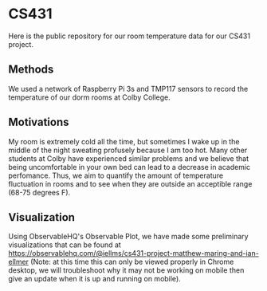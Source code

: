 # CS431
Here is the public repository for our room temperature data for our CS431 project.


## Methods
We used a network of Raspberry Pi 3s and TMP117 sensors to record the temperature of our dorm rooms at Colby College.

## Motivations
My room is extremely cold all the time, but sometimes I wake up in the middle of the night sweating profusely because I am too hot.  Many other students at Colby have experienced similar problems and we believe that being uncomfortable in your own bed can lead to a decrease in academic perfomance.  Thus, we aim to quantify the amount of temperature fluctuation in rooms and to see when they are outside an acceptible range (68-75 degrees F).


## Visualization
Using ObservableHQ's Observable Plot, we have made some preliminary visualizations that can be found at https://observablehq.com/@iellms/cs431-project-matthew-maring-and-ian-ellmer (Note: at this time this can only be viewed properly in Chrome desktop, we will troubleshoot why it may not be working on mobile then give an update when it is up and running on mobile).
